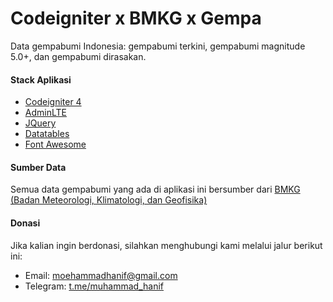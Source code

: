 # Codeigniter x BMKG x Gempa

Data gempabumi Indonesia: gempabumi terkini, gempabumi magnitude 5.0+, dan gempabumi dirasakan.

#### Stack Aplikasi

- [Codeigniter 4](https://codeigniter.com/)
- [AdminLTE](https://adminlte.io/)
- [JQuery](https://jquery.com/)
- [Datatables](https://datatables.net/)
- [Font Awesome](https://fontawesome.com/)

#### Sumber Data

Semua data gempabumi yang ada di aplikasi ini bersumber dari [BMKG (Badan Meteorologi, Klimatologi, dan Geofisika)](https://data.bmkg.go.id/gempabumi/)

#### Donasi

Jika kalian ingin berdonasi, silahkan menghubungi kami melalui jalur berikut ini:

- Email: moehammadhanif@gmail.com
- Telegram: [t.me/muhammad_hanif](https://t.me/muhammad_hanif)
